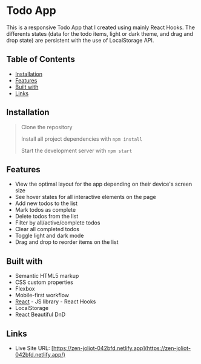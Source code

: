 # Todo App

This is a responsive Todo App that I created using mainly React Hooks. The differents states (data for the todo items, light or dark theme, and drag and drop state) are persistent with the use of LocalStorage API.

## Table of Contents

* [Installation](#installation)
* [Features](#features)
* [Built with](#built-with)
* [Links](#links)

## Installation
> Clone the repository
> 
> Install all project dependencies with `npm install`
> 
> Start the development server with `npm start`

## Features

- View the optimal layout for the app depending on their device's screen size
- See hover states for all interactive elements on the page
- Add new todos to the list
- Mark todos as complete
- Delete todos from the list
- Filter by all/active/complete todos
- Clear all completed todos
- Toggle light and dark mode
- Drag and drop to reorder items on the list

## Built with

- Semantic HTML5 markup
- CSS custom properties
- Flexbox
- Mobile-first workflow
- [React](https://reactjs.org/) - JS library - React Hooks
- LocalStorage
- React Beautiful DnD

## Links

- Live Site URL: [https://zen-joliot-042bfd.netlify.app](https://zen-joliot-042bfd.netlify.app/)
